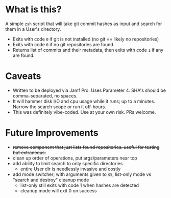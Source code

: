 # What is this? 

A simple `zsh` script that will take git commit hashes as input and search for them in a User's directory. 

- Exits with code `0` if git is not installed (no git == likely no repositories)
- Exits with code `0` if no git repositories are found 
- Returns list of commits and their metadata, then exits with code `1` if any are found. 

#  Caveats

- Written to be deployed via Jamf Pro. Uses Parameter 4. SHA's should be comma-separated, no spaces. 
- It will hammer disk I/O and cpu usage while it runs; up to a minutes. Narrow the search scope or run it off-hours.
- This was definitely vibe-coded. Use at your own risk. PRs welcome. 

# Future Improvements

- ~~remove component that just lists found repositories. useful for testing but extraneous.~~
- clean up order of operations, put args/parameters near top
- add ability to limit search to only specific directories
  - entire User dir is needlessly invasive and costly
- add mode switcher; with arguments given to `$5`, list-only mode vs "search and destroy" cleanup mode
  - list-only still exits with code 1 when hashes are detected
  - cleanup mode will exit 0 on success